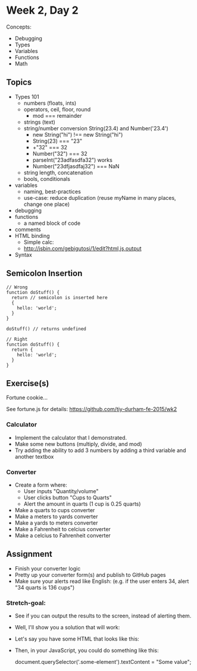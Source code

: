 # Week 2, Day 2

Concepts:

* Debugging
* Types
* Variables
* Functions
* Math

## Topics

- Types 101
  - numbers (floats, ints)
  - operators, ceil, floor, round
    - mod === remainder
  - strings (text)
  - string/number conversion String(23.4) and Number('23.4')
    - new String("hi") !== new String("hi")
    - String(23) === "23"
    - +"32" === 32
    - Number("32") === 32
    - parseInt("23adfasdfa32") works
    - Number("23dfjasdfaj32") === NaN
  - string length, concatenation
  - bools, conditionals
- variables
  - naming, best-practices
  - use-case: reduce duplication (reuse myName in many places, change one place)
- debugging
- functions
  - a named block of code
- comments
- HTML binding
  - Simple calc:
  - http://jsbin.com/gebigutosi/1/edit?html,js,output
- Syntax

## Semicolon Insertion

    // Wrong
    function doStuff() {
      return // semicolon is inserted here
      {
        hello: 'world';
      }
    }

    doStuff() // returns undefined

    // Right
    function doStuff() {
      return {
        hello: 'world';
      }
    }

## Exercise(s)

Fortune cookie...

See fortune.js for details:
https://github.com/tiy-durham-fe-2015/wk2

### Calculator

- Implement the calculator that I demonstrated.
- Make some new buttons (multiply, divide, and mod)
- Try adding the ability to add 3 numbers by adding a third variable and another textbox

### Converter

- Create a form where:
  - User inputs "Quantity/volume"
  - User clicks button "Cups to Quarts"
  - Alert the amount in quarts (1 cup is 0.25 quarts)
- Make a quarts to cups converter
- Make a meters to yards converter
- Make a yards to meters converter
- Make a Fahrenheit to celcius converter
- Make a celcius to Fahrenheit converter

## Assignment

- Finish your converter logic
- Pretty up your converter form(s) and publish to GitHub pages
- Make sure your alerts read like English:
  (e.g. if the user enters 34, alert "34 quarts is 136 cups")

### Stretch-goal:

- See if you can output the results to the screen, instead of alerting them.

- Well, I'll show you a solution that will work:

- Let's say you have some HTML that looks like this:

    <p class="some-element"></p>

- Then, in your JavaScript, you could do something like this:

    document.querySelector('.some-element').textContent = "Some value";
